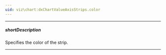 ```yaml
---
uid: viz\chart:dxChartValueAxisStrips.color
---
```

---
##### shortDescription
Specifies the color of the strip.

---
<!--
#include common-colorlist
-->